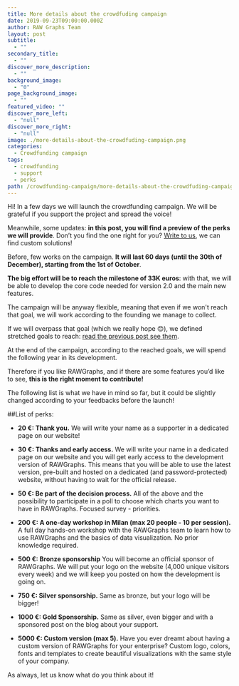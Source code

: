 ```yaml
---
title: More details about the crowdfuding campaign
date: 2019-09-23T09:00:00.000Z
author: RAW Graphs Team
layout: post
subtitle:
  - ""
secondary_title:
  - ""
discover_more_description:
  - ""
background_image:
  - "0"
page_background_image:
  - ""
featured_video: ""
discover_more_left:
  - "null"
discover_more_right:
  - "null"
image: ./more-details-about-the-crowdfuding-campaign.png
categories:
  - Crowdfunding campaign
tags:
  - crowdfunding
  - support
  - perks
path: /crowdfunding-campaign/more-details-about-the-crowdfuding-campaign/
---
```


Hi! In a few days we will launch the crowdfunding campaign. We will be grateful if you support the project and spread the voice!

Meanwhile, some updates: **in this post, you will find a preview of the perks we will provide**. Don’t you find the one right for you? [Write to us](mailto:hello@rawgraphs.io), we can find custom solutions!

Before, few works on the campaign. **It will last 60 days (until the 30th of December), starting from the 1st of October**.

**The big effort will be to reach the milestone of 33K euros**: with that, we will be able to develop the core code needed for version 2.0 and the main new features.

The campaign will be anyway flexible, meaning that even if we won't reach that goal, we will work according to the founding we manage to collect.

If we will overpass that goal (which we really hope 😊), we defined stretched goals to reach: [read the previous post see them](https://rawgraphs.io/crowdfunding-campaign/which-are-the-plans-for-rawgraphs-2/#what-if-we-overpass-the-33000-euro-goal).

At the end of the campaign, according to the reached goals, we will spend the following year in its development.

Therefore if you like RAWGraphs, and if there are some features you’d like to see, **this is the right moment to contribute!**

The following list is what we have in mind so far, but it could be slightly changed according to your feedbacks before the launch!

##List of perks:

* **20 €: Thank you.** We will write your name as a supporter in a dedicated page on our website!

* **30 €: Thanks and early access.** We will write your name in a dedicated page on our website and you will get early access to the development version of RAWGraphs. This means that you will be able to use the latest version, pre-built and hosted on a dedicated (and password-protected) website, without having to wait for the official release.

* **50 €: Be part of the decision process.** All of the above and the possibility to participate in a poll to choose which charts you want to have in RAWGraphs. Focused survey - priorities.

* **200 €: A one-day workshop in Milan (max 20 people - 10 per session).** A full day hands-on workshop with the RAWGraphs team to learn how to use RAWGraphs and the basics of data visualization. No prior knowledge required.

* **500 €: Bronze sponsorship** You will become an official sponsor of RAWGraphs. We will put your logo on the website (4,000 unique visitors every week) and we will keep you posted on how the development is going on.

* **750 €: Silver sponsorship.** Same as bronze, but your logo will be bigger!

* **1000 €: Gold Sponsorship.** Same as silver, even bigger and with a sponsored post on the blog about your support.

* **5000 €: Custom version (max 5).** Have you ever dreamt about having a custom version of RAWGraphs for your enterprise? Custom logo, colors, fonts and templates to create beautiful visualizations with the same style of your company.

As always, let us know what do you think about it!
